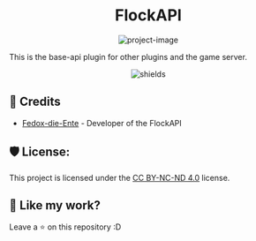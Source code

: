 <h1 align="center" id="title">FlockAPI</h1>

<p align="center"><img src="https://socialify.git.ci/zFlockiiDE/flockapi/image?font=Jost&forks=1&issues=1&language=1&name=1&owner=1&pattern=Brick%20Wall&stargazers=1&theme=Dark" alt="project-image"></p>
<p id="description">This is the base-api plugin for other plugins and the game server.</p>

<p align="center"><img src="https://img.shields.io/badge/license-CC_BY_ND_4.0-green" alt="shields"></p>

<h2>🤵 Credits</h2>

- [Fedox-die-Ente](https://github.com/Fedox-die-Ente) - Developer of the FlockAPI

<h2>🛡️ License:</h2>

This project is licensed under the [CC BY-NC-ND 4.0](LICENSE.md) license.

<h2>💖 Like my work?</h2>

Leave a ⭐ on this repository :D